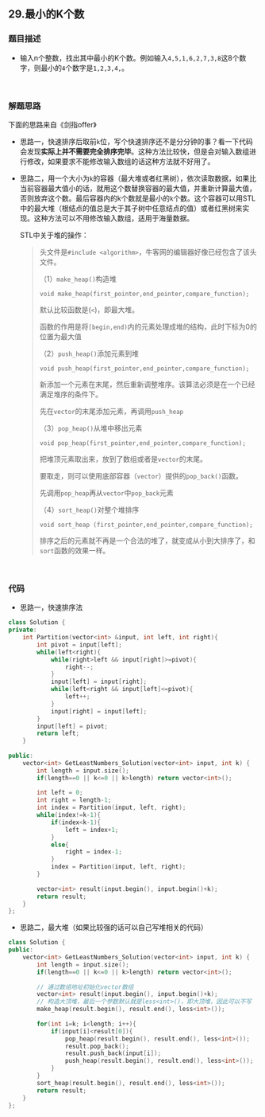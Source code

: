 ## 29.最小的K个数

### 题目描述  

- 输入n个整数，找出其中最小的K个数。例如输入`4,5,1,6,2,7,3,8`这8个数字，则最小的`4`个数字是`1,2,3,4,`。

&nbsp;

### 解题思路  

下面的思路来自《剑指offer》

- 思路一，快速排序后取前`k`位，写个快速排序还不是分分钟的事？看一下代码会发现**实际上并不需要完全排序完毕**。这种方法比较快，但是会对输入数组进行修改，如果要求不能修改输入数组的话这种方法就不好用了。

- 思路二，用一个大小为`k`的容器（最大堆或者红黑树），依次读取数据，如果比当前容器最大值小的话，就用这个数替换容器的最大值，并重新计算最大值，否则放弃这个数。最后容器内的k个数就是最小的`k`个数。这个容器可以用STL中的最大堆（根结点的值总是大于其子树中任意结点的值）或者红黑树来实现。这种方法可以不用修改输入数组，适用于海量数据。   

  STL中关于堆的操作：

  > 头文件是`#include <algorithm>`，牛客网的编辑器好像已经包含了该头文件。
  >
  > （1）`make_heap()`构造堆
  >
  > `void make_heap(first_pointer,end_pointer,compare_function);`
  >
  > 默认比较函数是(`<`)，即最大堆。
  >
  > 函数的作用是将`[begin,end)`内的元素处理成堆的结构，此时下标为0的位置为最大值
  >
  >  
  >
  > （2）`push_heap()`添加元素到堆
  >
  > `void push_heap(first_pointer,end_pointer,compare_function);`
  >
  > 新添加一个元素在末尾，然后重新调整堆序。该算法必须是在一个已经满足堆序的条件下。
  >
  > 先在`vector`的末尾添加元素，再调用`push_heap`
  >
  >  
  >
  > （3）`pop_heap()`从堆中移出元素
  >
  > `void pop_heap(first_pointer,end_pointer,compare_function);`
  >
  > 把堆顶元素取出来，放到了数组或者是`vector`的末尾。
  >
  > 要取走，则可以使用底部容器（`vector`）提供的`pop_back()`函数。
  >
  > 先调用`pop_heap`再从`vector`中`pop_back`元素
  >
  >  
  >
  > （4）`sort_heap()`对整个堆排序
  >
  >  `void sort_heap (first_pointer,end_pointer,compare_function);`
  >
  > 排序之后的元素就不再是一个合法的堆了，就变成从小到大排序了，和`sort`函数的效果一样。


&nbsp;

### 代码 

- 思路一，快速排序法

```c++
class Solution {
private:
    int Partition(vector<int> &input, int left, int right){
        int pivot = input[left];
        while(left<right){
            while(right>left && input[right]>=pivot){
                right--;
            }
            input[left] = input[right];
            while(left<right && input[left]<=pivot){
                left++;
            }
            input[right] = input[left];
        }
        input[left] = pivot;
        return left;
    }
    
public:
    vector<int> GetLeastNumbers_Solution(vector<int> input, int k) {
        int length = input.size();
        if(length==0 || k<=0 || k>length) return vector<int>();
        
        int left = 0;
        int right = length-1;
        int index = Partition(input, left, right);
        while(index!=k-1){
            if(index<k-1){
                left = index+1;
            }
            else{
                right = index-1;
            }
            index = Partition(input, left, right);
        }
        
        vector<int> result(input.begin(), input.begin()+k);
        return result;
    }
};
```

- 思路二，最大堆（如果比较强的话可以自己写堆相关的代码）

```c++
class Solution {
public:
    vector<int> GetLeastNumbers_Solution(vector<int> input, int k) {
        int length = input.size();
        if(length==0 || k<=0 || k>length) return vector<int>();
        
        // 通过数组地址初始化vector数组
        vector<int> result(input.begin(), input.begin()+k);
        // 构造大顶堆，最后一个参数默认就是less<int>()，即大顶堆，因此可以不写
        make_heap(result.begin(), result.end(), less<int>());
        
        for(int i=k; i<length; i++){
            if(input[i]<result[0]){
                pop_heap(result.begin(), result.end(), less<int>());
                result.pop_back();
                result.push_back(input[i]);
                push_heap(result.begin(), result.end(), less<int>());
            }
        }
        sort_heap(result.begin(), result.end(), less<int>());
        return result;
    }
};
```




